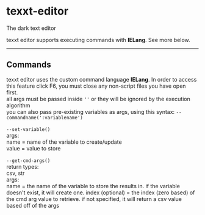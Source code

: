 # texxt-editor
The dark text editor

texxt editor supports executing commands with **IELang**. See more below.

<hr>

## Commands
texxt editor uses the custom command language **IELang**. In order to access this feature click F6, you must close any non-script files you have open first. <br>
all args must be passed inside `''` or they will be ignored by the execution algorithm <br>
you can also pass pre-existing variables as args, using this syntax: `--commandname(':variablename')`
<br>
<br>
`--set-variable()` <br>
args: <br>
name = name of the variable to create/update <br>
value = value to store 
<br>
<br>
`--get-cmd-args()` <br>
return types: <br>
csv, str <br>
args: <br>
name = the name of the variable to store the results in. if the variable doesn't exist, it will create one.
index (optional) = the index (zero based) of the cmd arg value to retrieve. if not specified, it will return a csv value based off of the args
